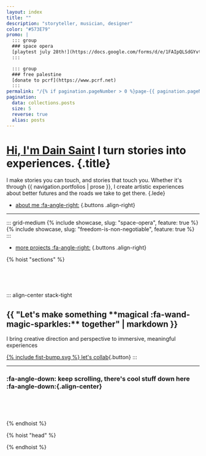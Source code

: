 ```yaml
---
layout: index
title: ""
description: "storyteller, musician, designer"
color: "#573E79"
promo: |
  ::: group
  ### space opera
  [playtest july 28th!](https://docs.google.com/forms/d/e/1FAIpQLSdGYvt3L_s3a4SDYe1ikyMzbpr45ErAExfh1Ve9yxm6GlvIxA/viewform?usp=sf_link)
  :::

  ::: group
  ### free palestine
  [donate to pcrf](https://www.pcrf.net)
  :::
permalink: "/{% if pagination.pageNumber > 0 %}page-{{ pagination.pageNumber }}/{% endif %}index.html"
pagination:
  data: collections.posts
  size: 5
  reverse: true
  alias: posts
---
```


# [Hi, I'm Dain Saint](/about) **I turn stories into experiences.** {.title}

I make stories you can touch, and stories that touch you. Whether&nbsp;it's through {{ navigation.portfolios | prose }}, I create artistic experiences about better futures and the roads we take to get there.
{.lede}

* [about me :fa-angle-right:](/about)
{.buttons .align-right}

***

::: grid-medium
{% include showcase, slug: "space-opera", feature: true %}
{% include showcase, slug: "freedom-is-non-negotiable", feature: true %}
:::


* [more projects :fa-angle-right:](/projects)
{.buttons .align-right}




{% hoist "sections" %}


<section id="cta" class="block stack constrain colorize light" style="--primary: #362154;">

::: align-center stack-tight
<h1 class="title js-quote" data-quotes="magical |fa-wand-magic-sparkles, musical |fa-music, mythical |fa-book-open, memorable |fa-bookmark, meaningful |fa-hands-clapping">
{{ "Let's make something **magical :fa-wand-magic-sparkles:** together" | markdown }}
</h1>

I bring creative direction and perspective to immersive, meaningful experiences

[{% include fist-bump.svg %} let's collab](/collab){.button}
:::



***

### :fa-angle-down: keep scrolling, there's cool stuff down here :fa-angle-down:{.align-center}

</section>

{% endhoist %}

{% hoist "head" %}
<style>
  .project-info {
    display: none;  
  }

  .page > *:first-child {
    padding-block-end: 1.25rem;
  }

  #cta, #projects {
    padding-block: 3rem;
  }

  section:has( + #cta ) {
    padding-bottom: 3rem;
  }

  @media( min-width: 650px ) {
    h1.title strong {
      display: inline-block;
      padding-inline-end: .25rem;
    }
  }

  h3.align-center {
    color: var(--color-alpha)
  }
/*
  article.page {
    display: grid;
    min-height: calc(100vh - var(--header-height));
    grid-template-areas: 
      "lede"
      "projects"
      "cta";
    

    @media( min-width: 800px ) {
      grid-template-columns: 1fr 1fr;
      grid-template-areas: 
        "lede projects"
        "lede cta";
      }
  }

  #projects {
    grid-area: projects;
  }

  #cta {
    grid-area: cta;
  }

  #main {
    grid-area: lede;
  }*/

</style>
{% endhoist %}